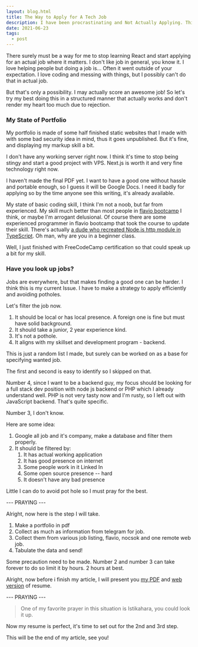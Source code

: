 ```yaml
---
layout: blog.html
title: The Way to Apply for A Tech Job
description: I have been procrastinating and Not Actually Applying. This Shall Change.
date: 2021-06-23
tags:
  - post
---
```


There surely must be a way for me to stop learning React and start applying for an actual job where it matters. I don't like job in general, you know it. I love helping people but doing a job is... Often it went outside of your expectation. I love coding and messing with things, but I possibly can't do that in actual job.

But that's only a possibility. I may actually score an awesome job! So let's try my best doing this in a structured manner that actually works and don't render my heart too much due to rejection.

### My State of Portfolio

My portfolio is made of some half finished static websites that I made with with some bad security idea in mind, thus it goes unpublished. But it's fine, and displaying my markup skill a bit.

I don't have any working server right now. I think it's time to stop being stingy and start a good project with VPS. Next.js is worth it and very fine technology right now.

I haven't made the final PDF yet. I want to have a good one without hassle and portable enough, so I guess it will be Google Docs. I need it badly for applying so by the time anyone see this writing, it's already available.

My state of basic coding skill, I think I'm not a noob, but far from experienced. My skill much better than most people in [flavio bootcamp](https://thejsbootcamp.com/) I think, or maybe I'm arrogant delusional. Of course there are some experienced programmer in flavio bootcamp that took the course to update their skill. There's actually [a dude who recreated Node.js http module in TypeScript](https://github.com/dmitryt/tiny-web-server). Oh man, why are you in a beginner class.

Well, I just finished with FreeCodeCamp certification so that could speak up a bit for my skill.

### Have you look up jobs?

Jobs are everywhere, but that makes finding a good one can be harder. I think this is my current Issue. I have to make a strategy to apply efficiently and avoiding potholes.

Let's filter the job now.

1. It should be local or has local presence. A foreign one is fine but must have solid background.
2. It should take a junior, 2 year experience kind.
3. It's not a pothole.
4. It aligns with my skillset and development program - backend.

This is just a random list I made, but surely can be worked on as a base for specifying wanted job.

The first and second is easy to identify so I skipped on that.

Number 4, since I want to be a backend guy, my focus should be looking for a full stack dev position with node js backend or PHP which I already understand well. PHP is not very tasty now and I'm rusty, so I left out with JavaScript backend. That's quite specific.

Number 3, I don't know.

Here are some idea:

1. Google all job and it's company, make a database and filter them properly.
2. It should be filtered by:
   1. It has actual working application
   2. It has good presence on internet
   3. Some people work in it Linked In
   4. Some open source presence -- hard
   5. It doesn't have any bad presence

Little I can do to avoid pot hole so I must pray for the best.

--- PRAYING ---

Alright, now here is the step I will take.

1. Make a portfolio in pdf
2. Collect as much as information from telegram for job.
3. Collect them from various job listing, flavio, nocsok and one remote web job.
4. Tabulate the data and send!

Some precaution need to be made. Number 2 and number 3 can take forever to do so limit it by hours. 2 hours at best.

Alright, now before i finish my article, I will present you [my PDF][1] and [web version][2] of resume.

--- PRAYING ---

> One of my favorite prayer in this situation is Istikahara, you could look it up.

Now my resume is perfect, it's time to set out for the 2nd and 3rd step.

This will be the end of my article, see you!


[1]: https://docs.google.com/document/d/1IOS6SX04jekfDUbntQmRt1EZbHXzst4vhW0eB0zRbnk/export?format=pdf
[2]: https://docs.google.com/document/d/e/2PACX-1vSzAlfJdrYeyyCS3P4KfxTO3p2s3hUH_WazrzVm518IG12g0Ul1sZf_nYymJC-SqqNXTgWrh-Kw5RvD/pub

